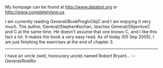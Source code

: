 

My hompage can be found at http://www.databot.org or http://www.completelybog.us

I am currently reading General/BookProgInObjC and I am enjoying it very much. The author, General/StephenKochan, teaches General/ObjectiveC and C at the same time. He doesn't assume that one knows C, and I like this fact a lot. It makes the book a very easy read. As of today (05 Sep 2005), I am just finishing the exercises at the end of chapter 3.

----

I have an uncle (well, honourary uncle) named Robert Bryant... -- General/RobRix